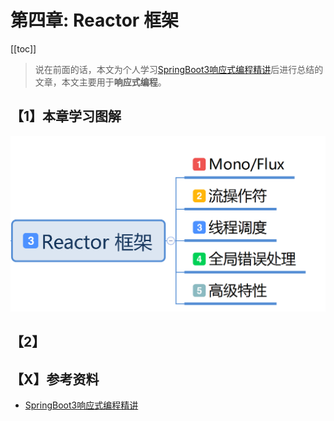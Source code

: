 # 第四章: Reactor 框架

[[toc]]

> 说在前面的话，本文为个人学习[SpringBoot3响应式编程精讲](https://www.bilibili.com/video/BV1gsYEeLEuM?spm_id_from=333.788.videopod.episodes&vd_source=65c7f6924d2d8ba5fa0d4c448818e08a)后进行总结的文章，本文主要用于<b>响应式编程</b>。

## 【1】本章学习图解

![image-20250702104406929](../../../.vuepress/public/images/image-20250702104406929.png)

## 【2】



## 【X】参考资料

- [SpringBoot3响应式编程精讲](https://www.bilibili.com/video/BV1gsYEeLEuM?spm_id_from=333.788.videopod.episodes&vd_source=65c7f6924d2d8ba5fa0d4c448818e08a)